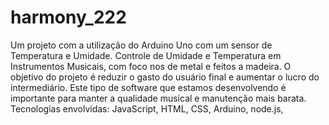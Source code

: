 # harmony_222
Um projeto com a utilização do Arduino Uno com um sensor de Temperatura e Umidade.
Controle de Umidade e Temperatura em Instrumentos Musicais, com foco nos de metal e feitos a madeira.
O objetivo do projeto é reduzir o gasto do usuário final e aumentar o lucro do intermediário.
Este tipo de software que estamos desenvolvendo é importante para manter a qualidade musical e manutenção mais barata.
Tecnologias envolvidas: JavaScript, HTML, CSS, Arduino, node.js, 
